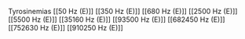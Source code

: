 Tyrosinemias
[[50 Hz (E)]]
[[350 Hz (E)]]
[[680 Hz (E)]]
[[2500 Hz (E)]]
[[5500 Hz (E)]]
[[35160 Hz (E)]]
[[93500 Hz (E)]]
[[682450 Hz (E)]]
[[752630 Hz (E)]]
[[910250 Hz (E)]]